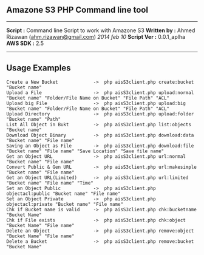Amazone S3 PHP Command line tool
----------

-----------------------------------------------------------
**Script	    :**	Command line Script to work with Amazone S3
**Written by  :**	Ahmed Rizawan (ahm.rizawan@gmail.com) *2014 feb 10*
**Script Ver  :**	0.0.1_aplha
**AWS SDK     :**	2.5

----------
Usage Examples
--------------------------------------------------------------------------------
	Create a New Bucket				-> 	php aisS3client.php create:bucket "Bucket name"
	Upload a File					-> 	php aisS3client.php upload:normal "Bucket name" "Folder/File Name on Bucket" "File Path" "ACL"
	Upload big File					-> 	php aisS3client.php upload:big "Bucket name" "Folder/File Name on Bucket" "File Path" "ACL"
	Upload Directory				-> 	php aisS3client.php upload:folder "Bucket name" "Path"
	List All Object in Bukt			-> 	php aisS3client.php list:objects "Bucket name"
	Download Object Binary			-> 	php aisS3client.php download:data "Bucket name" "File name"
	Saving an Object as File		->	php aisS3client.php download:file "Bucket name" "File name" "Save Location" "Save file name"
	Get an Object URL				->	php aisS3client.php url:normal "Bucket name" "File name"
	Convert Public & Gen URL		->	php aisS3client.php url:makesimple "Bucket name" "File name"
	Get an Object URL(Limited)		->	php aisS3client.php url:limited "Bucket name" "File name" "Time"
	Set an Object Public			->  php aisS3client.php objectacl:public "Bucket name" "File name"
	Set an Object Private			->  php aisS3client.php objectacl:private "Bucket name" "File name"
	Chk if Bucket name is valid		->	php aisS3client.php chk:bucketname "Bucket Name"
	Chk if File exists				->	php aisS3client.php chk:object "Bucket Name" "File name"
	Delete an Object				->  php aisS3client.php remove:object "Bucket Name" "File name"
	Delete a Bucket					->  php aisS3client.php remove:bucket "Bucket Name"